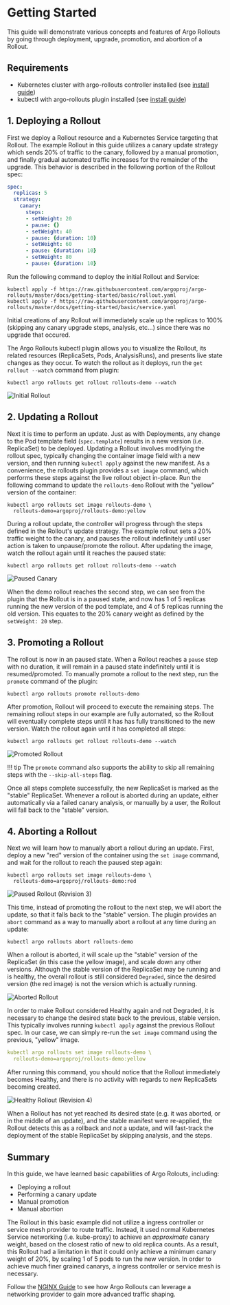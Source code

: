 # Getting Started

This guide will demonstrate various concepts and features of Argo Rollouts by going through
deployment, upgrade, promotion, and abortion of a Rollout.

## Requirements
- Kubernetes cluster with argo-rollouts controller installed (see [install guide](installation.md#controller-installation))
- kubectl with argo-rollouts plugin installed (see [install guide](installation.md#kubectl-plugin-installation))

## 1. Deploying a Rollout

First we deploy a Rollout resource and a Kubernetes Service targeting that Rollout. The example
Rollout in this guide utilizes a canary update strategy which sends 20% of traffic to the canary,
followed by a manual promotion, and finally gradual automated traffic increases for the remainder
of the upgrade. This behavior is described in the following portion of the Rollout spec:

```yaml
spec:
  replicas: 5
  strategy:
    canary:
      steps:
      - setWeight: 20
      - pause: {}
      - setWeight: 40
      - pause: {duration: 10}
      - setWeight: 60
      - pause: {duration: 10}
      - setWeight: 80
      - pause: {duration: 10}
```

Run the following command to deploy the initial Rollout and Service:

```shell
kubectl apply -f https://raw.githubusercontent.com/argoproj/argo-rollouts/master/docs/getting-started/basic/rollout.yaml
kubectl apply -f https://raw.githubusercontent.com/argoproj/argo-rollouts/master/docs/getting-started/basic/service.yaml
```

Initial creations of any Rollout will immediately scale up the replicas to 100% (skipping any
canary upgrade steps, analysis, etc...) since there was no upgrade that occured.

The Argo Rollouts kubectl plugin allows you to visualize the Rollout, its related resources
(ReplicaSets, Pods, AnalysisRuns), and presents live state changes as they occur.
To watch the rollout as it deploys, run the `get rollout --watch` command from plugin:

```shell
kubectl argo rollouts get rollout rollouts-demo --watch
```
![Initial Rollout](getting-started/basic/initial-rollout.png)

## 2. Updating a Rollout

Next it is time to perform an update. Just as with Deployments, any change to the Pod template
field (`spec.template`) results in a new version (i.e. ReplicaSet) to be deployed. Updating a
Rollout involves modifying the rollout spec, typically changing the container image field with
a new version, and then running  `kubectl apply` against the new manifest. As a convenience, the
rollouts plugin provides a `set image` command, which performs these steps against the live rollout
object in-place. Run the following command to update the `rollouts-demo` Rollout with the "yellow"
version of the container:

```shell
kubectl argo rollouts set image rollouts-demo \
  rollouts-demo=argoproj/rollouts-demo:yellow
```

During a rollout update, the controller will progress through the steps defined in the Rollout's
update strategy. The example rollout sets a 20% traffic weight to the canary, and pauses the rollout
indefinitely until user action is taken to unpause/promote the rollout. After updating the image, 
watch the rollout again until it reaches the paused state:

```shell
kubectl argo rollouts get rollout rollouts-demo --watch
```

![Paused Canary](getting-started/basic/paused-rollout.png)

When the demo rollout reaches the second step, we can see from the plugin that the Rollout is in
a paused state, and now has 1 of 5 replicas running the new version of the pod template, and 4 of 5
replicas running the old version. This equates to the 20% canary weight as defined by the
`setWeight: 20` step.

## 3. Promoting a Rollout

The rollout is now in an paused state. When a Rollout reaches a `pause` step with no duration, it 
will remain in a paused state indefinitely until it is resumed/promoted. To manually promote a
rollout to the next step, run the `promote` command of the plugin:

```shell
kubectl argo rollouts promote rollouts-demo
```

After promotion, Rollout will proceed to execute the remaining steps. The remaining rollout steps
in our example are fully automated, so the Rollout will eventually complete steps until it has has
fully transitioned to the new version. Watch the rollout again until it has completed all steps:

```shell
kubectl argo rollouts get rollout rollouts-demo --watch
```

![Promoted Rollout](getting-started/basic/promoted-rollout.png)

!!! tip
    The `promote` command also supports the ability to skip all remaining steps with the
    `--skip-all-steps` flag.

Once all steps complete successfully, the new ReplicaSet is marked as the "stable" ReplicaSet.
Whenever a rollout is aborted during an update, either automatically via a failed canary analysis,
or manually by a user, the Rollout will fall back to the "stable" version.

## 4. Aborting a Rollout

Next we will learn how to manually abort a rollout during an update. First, deploy a new "red"
version of the container using the `set image` command, and wait for the rollout to reach the
paused step again:

```shell
kubectl argo rollouts set image rollouts-demo \
  rollouts-demo=argoproj/rollouts-demo:red
```

![Paused Rollout (Revision 3)](getting-started/basic/paused-rollout-rev3.png)

This time, instead of promoting the rollout to the next step, we will abort the update, so that it
falls back to the "stable" version. The plugin provides an `abort` command as a way to manually
abort a rollout at any time during an update:

```shell
kubectl argo rollouts abort rollouts-demo
```

When a rollout is aborted, it will scale up the "stable" version of the ReplicaSet (in this
case the yellow image), and scale down any other versions. Although the stable version of the
ReplicaSet may be running and is healthy, the overall rollout is still considered `Degraded`, 
since the desired version (the red image) is not the version which is actually running.

![Aborted Rollout](getting-started/basic/aborted-rollout.png)

In order to make Rollout considered Healthy again and not Degraded, it is necessary to change the
desired state back to the previous, stable version. This typically involves running `kubectl apply`
against the previous Rollout spec. In our case, we can simply re-run the `set image` command using
the previous, "yellow" image.

```yaml
kubectl argo rollouts set image rollouts-demo \
  rollouts-demo=argoproj/rollouts-demo:yellow
```

After running this command, you should notice that the Rollout immediately becomes Healthy, and
there is no activity with regards to new ReplicaSets becoming created.

![Healthy Rollout (Revision 4)](getting-started/basic/healthy-rollout-rev4.png)

When a Rollout has not yet reached its desired state (e.g. it was aborted, or in the middle of
an update), and the stable manifest were re-applied, the Rollout detects this as a rollback 
and *not* a update, and will fast-track the deployment of the stable ReplicaSet by skipping
analysis, and the steps.

## Summary

In this guide, we have learned basic capabilities of Argo Rolouts, including:

* Deploying a rollout
* Performing a canary update
* Manual promotion
* Manual abortion 

The Rollout in this basic example did not utilize a ingress controller or service mesh provider
to route traffic. Instead, it used normal Kubernetes Service networking (i.e. kube-proxy) to achieve
an *approximate* canary weight, based on the closest ratio of new to old replica counts.
As a result, this Rollout had a limitation in that it could only achieve a minimum canary
weight of 20%, by scaling 1 of 5 pods to run the new version. In order to achieve much
finer grained canarys, a ingress controller or service mesh is necessary.

Follow the [NGINX Guide](getting-started/nginx/index.md) to see how Argo Rollouts can leverage a networking provider
to gain more advanced traffic shaping.

